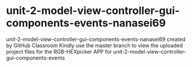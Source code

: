 # unit-2-model-view-controller-gui-components-events-nanasei69
unit-2-model-view-controller-gui-components-events-nanasei69 created by GitHub Classroom
Kindly use the master branch to view the uploaded project files for the RGB-HEXpicker APP for unit-2-model-view-controller-gui-components-events

